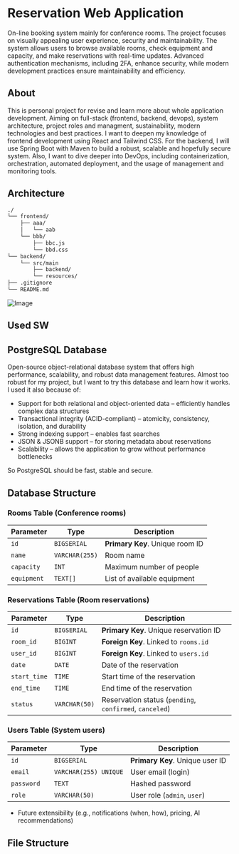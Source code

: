 # Reservation Web Application

On-line booking system mainly for conference rooms. The project focuses on visually appealing user experience, security and maintainability. The system allows users to browse available rooms, check equipment and capacity, and make reservations with real-time updates. Advanced authentication mechanisms, including 2FA, enhance security, while modern development practices ensure maintainability and efficiency.

## About

This is personal project for revise and learn more about whole application development. Aiming  on full-stack (frontend, backend, devops), system architecture, project roles and managment, sustainability, modern technologies and best practices. I want to deepen my knowledge of frontend development using React and Tailwind CSS. For the backend, I will use Spring Boot with Maven to build a robust, scalable and hopefully secure system. Also, I want to dive deeper into DevOps, including containerization, orchestration, automated deployment, and the usage of management and monitoring tools.

## Architecture

```bash
./
└── frontend/
    ├── aaa/
    │   └── aab
    └── bbb/
        ├── bbc.js
        └── bbd.css
└── backend/
    └── src/main
        ├── backend/
        └── resources/
├── .gitignore
└── README.md
```

![Image](https://github.com/user-attachments/assets/73c5ef2c-4eb1-4ed5-bbba-aa5cb7c6ca91)

## Used SW

## PostgreSQL Database

Open-source object-relational database system that offers high performance, scalability, and robust data management features. Almost too robust for my project, but I want to try this database and learn how it works. I used it also because of:

- Support for both relational and object-oriented data – efficiently handles complex data structures
- Transactional integrity (ACID-compliant) – atomicity, consistency, isolation, and durability
- Strong indexing support – enables fast searches
- JSON & JSONB support – for storing metadata about reservations
- Scalability – allows the application to grow without performance bottlenecks

So PostgreSQL should be fast, stable and secure.

## Database Structure  

### Rooms Table (Conference rooms)  

| Parameter   | Type         | Description                        |
|------------|-------------|--------------------------------------|
| `id`       | `BIGSERIAL`  | **Primary Key**. Unique room ID     |
| `name`     | `VARCHAR(255)` | Room name                         |
| `capacity` | `INT`        | Maximum number of people            |
| `equipment`| `TEXT[]`     | List of available equipment         |

### Reservations Table (Room reservations)  

| Parameter   | Type         | Description                           |
|------------|-------------|-----------------------------------------|
| `id`       | `BIGSERIAL`  | **Primary Key**. Unique reservation ID |
| `room_id`  | `BIGINT`     | **Foreign Key**. Linked to `rooms.id`  |
| `user_id`  | `BIGINT`     | **Foreign Key**. Linked to `users.id`  |
| `date`     | `DATE`       | Date of the reservation                |
| `start_time` | `TIME`     | Start time of the reservation          |
| `end_time` | `TIME`       | End time of the reservation            |
| `status`   | `VARCHAR(50)` | Reservation status (`pending`, `confirmed`, `canceled`) |

### Users Table (System users)  

| Parameter   | Type         | Description                          |
|------------|-------------|----------------------------------------|
| `id`       | `BIGSERIAL`  | **Primary Key**. Unique user ID       |
| `email`    | `VARCHAR(255) UNIQUE` | User email (login)           |
| `password` | `TEXT`       | Hashed password                       |
| `role`     | `VARCHAR(50)` | User role (`admin`, `user`)          |

- Future extensibility (e.g., notifications (when, how), pricing, AI recommendations)

## File Structure

